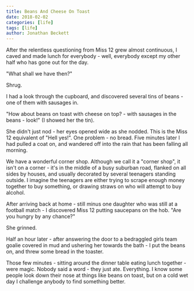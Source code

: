 ```yaml
---
title: Beans And Cheese On Toast
date: 2018-02-02
categories: [life]
tags: [life]
author: Jonathan Beckett
---
```


After the relentless questioning from Miss 12 grew almost continuous, I caved and made lunch for everybody - well, everybody except my other half who has gone out for the day.

"What shall we have then?"

Shrug.

I had a look through the cupboard, and discovered several tins of beans - one of them with sausages in.

"How about beans on toast with cheese on top? - with sausages in the beans - look!" (I showed her the tin).

She didn't just nod - her eyes opened wide as she nodded. This is the Miss 12 equivalent of "Hell yes!". One problem - no bread. Five minutes later I had pulled a coat on, and wandered off into the rain that has been falling all morning.

We have a wonderful corner shop. Although we call it a "corner shop", it isn't on a corner - it's in the middle of a busy suburban road, flanked on all sides by houses, and usually decorated by several teenagers standing outside. I imagine the teenagers are either trying to scrape enough money together to buy something, or drawing straws on who will attempt to buy alcohol.

After arriving back at home - still minus one daughter who was still at a football match - I discovered Miss 12 putting saucepans on the hob. "Are you hungry by any chance?"

She grinned.

Half an hour later - after answering the door to a bedraggled girls team goalie covered in mud and ushering her towards the bath - I put the beans on, and threw some bread in the toaster.

Those few minutes - sitting around the dinner table eating lunch together - were magic. Nobody said a word - they just ate. Everything. I know some people look down their nose at things like beans on toast, but on a cold wet day I challenge anybody to find something better.